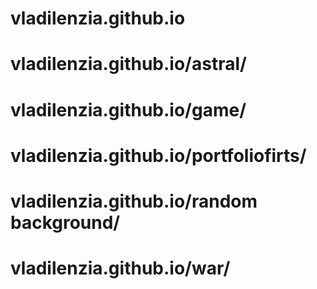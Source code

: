 # vladilenzia.github.io
# vladilenzia.github.io/astral/
# vladilenzia.github.io/game/
# vladilenzia.github.io/portfoliofirts/
# vladilenzia.github.io/random background/
# vladilenzia.github.io/war/
